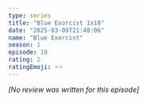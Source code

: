 ```yaml
---
type: series
title: "Blue Exorcist 1x18"
date: "2025-03-09T21:48:06"
name: "Blue Exorcist"
season: 1
episode: 18
rating: 2
ratingEmoji: ⭐️⭐️
---
```


*[No review was written for this episode]*
